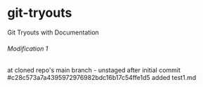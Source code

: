 # git-tryouts
Git Tryouts with Documentation

###### Modification 1
at cloned repo's main branch - unstaged 
after initial commit #c28c573a7a4395972976982bdc16b17c54ffe1d5
added test1.md